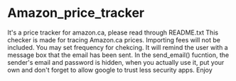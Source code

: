 # Amazon_price_tracker
It's a price tracker for amazon.ca, please read through README.txt
This checker is made for tracing Amazon.ca prices.
Importing fees will not be included. You may set frequency for chekcing. 
It will remind the user with a message box that the email has been sent.
In the send_email() fucntion, the sender's email and password is hidden, when you actually use it, 
put your own and don't forget to allow google to trust less security apps. Enjoy
